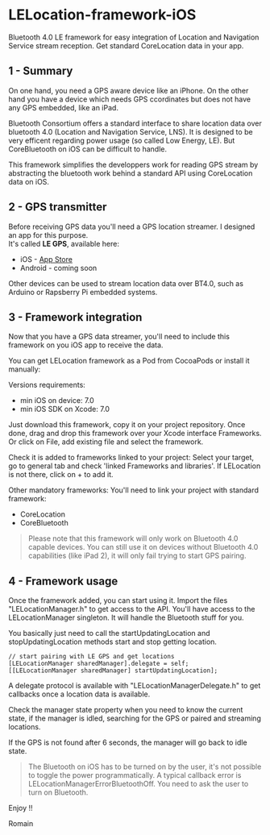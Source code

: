 LELocation-framework-iOS
========================

Bluetooth 4.0 LE framework for easy integration of Location and
Navigation Service stream reception. Get standard CoreLocation data
in your app.

1 - Summary
-----------

On one hand, you need a GPS aware device like an iPhone. On the other hand 
you have a device which needs GPS ccordinates but does not have any GPS 
embedded, like an iPad.

Bluetooth Consortium offers a standard interface to share location data over 
bluetooth 4.0 (Location and Navigation Service, LNS). It is designed to be 
very efficent regarding power usage (so called Low Energy, LE). But 
CoreBluetooth on iOS can be difficult to handle.

This framework simplifies the developpers work for reading GPS stream by 
abstracting the bluetooth work behind a standard API using CoreLocation 
data on iOS.

2 - GPS transmitter
---------------

Before receiving GPS data you'll need a GPS location streamer. I 
designed an app for this purpose.  
It's called **LE GPS**, available here: 
*	iOS - [App Store](http://appstore.com/legps)
*	Android - coming soon

Other devices can be used to stream location data over BT4.0, such
as Arduino or Rapsberry Pi embedded systems.

3 - Framework integration
-------------------------

Now that you have a GPS data streamer, you'll need to include this framework on
you iOS app to receive the data.

You can get LELocation framework as a Pod from CocoaPods or install it manually:

Versions requirements:  
*	min iOS on device: 7.0
*	min iOS SDK on Xcode: 7.0

Just download this framework, copy it on your project repository.
Once done, drag and drop this framework over your Xcode interface Frameworks.
Or click on File, add existing file and select the framework.

Check it is added to frameworks linked to your project:
Select your target, go to general tab and check 'linked Frameworks and libraries'. If
LELocation is not there, click on + to add it.

Other mandatory frameworks:
You'll need to link your project with standard framework:  
*	CoreLocation
*	CoreBluetooth

>Please note that this framework will only work on Bluetooth 4.0 capable devices. You can 
still use it on devices without Bluetooth 4.0 capabilities (like iPad 2), it will only
fail trying to start GPS pairing.

4 - Framework usage
-------------------

Once the framework added, you can start using it.
Import the files "LELocationManager.h" to get access to the API.
You'll have access to the LELocationManager singleton. It will handle the Bluetooth
stuff for you. 

You basically just need to call the startUpdatingLocation and stopUpdatingLocation
methods start and stop getting location.

```
// start pairing with LE GPS and get locations
[LELocationManager sharedManager].delegate = self;
[[LELocationManager sharedManager] startUpdatingLocation];
```

A delegate protocol is available with "LELocationManagerDelegate.h" to get callbacks
once a location data is available.

Check the manager state property when you need to know the current state, if the
manager is idled, searching for the GPS or paired and streaming locations.

If the GPS is not found after 6 seconds, the manager will go back to idle state.

>The Bluetooth on iOS has to be turned on by the user, it's not possible to toggle 
the power programmatically. A typical callback error is LELocationManagerErrorBluetoothOff.
You need to ask the user to turn on Bluetooth.

Enjoy !!

Romain